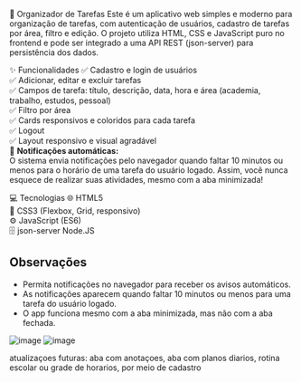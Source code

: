 📝 Organizador de Tarefas
Este é um aplicativo web simples e moderno para organização de tarefas, com autenticação de usuários, cadastro de tarefas por área, filtro e edição. O projeto utiliza HTML, CSS e JavaScript puro no frontend e pode ser integrado a uma API REST (json-server) para persistência dos dados.

✨ Funcionalidades
✅ Cadastro e login de usuários  
✅ Adicionar, editar e excluir tarefas  
✅ Campos de tarefa: título, descrição, data, hora e área (academia, trabalho, estudos, pessoal)  
✅ Filtro por área  
✅ Cards responsivos e coloridos para cada tarefa  
✅ Logout  
✅ Layout responsivo e visual agradável  
🔔 **Notificações automáticas:**  
O sistema envia notificações pelo navegador quando faltar 10 minutos ou menos para o horário de uma tarefa do usuário logado. Assim, você nunca esquece de realizar suas atividades, mesmo com a aba minimizada!

💻 Tecnologias
🌐 HTML5  
🎨 CSS3 (Flexbox, Grid, responsivo)  
⚙️ JavaScript (ES6)  
🗄️ json-server 
Node.JS


## Observações

- Permita notificações no navegador para receber os avisos automáticos.
- As notificações aparecem quando faltar 10 minutos ou menos para uma tarefa do usuário logado.
- O app funciona mesmo com a aba minimizada, mas não com a aba fechada.



![image](https://github.com/user-attachments/assets/c2438a9d-3431-4e01-9ea4-78b006f1d148)
![image](https://github.com/user-attachments/assets/dd15a002-fb15-440f-a6a4-b31f634fd8a7)


 
 
 
 
 
 
 
 
 
 
 
 
 
 
 atualizaçoes futuras: aba com anotaçoes, aba com planos diarios, rotina escolar ou grade de horarios, por meio de cadastro
